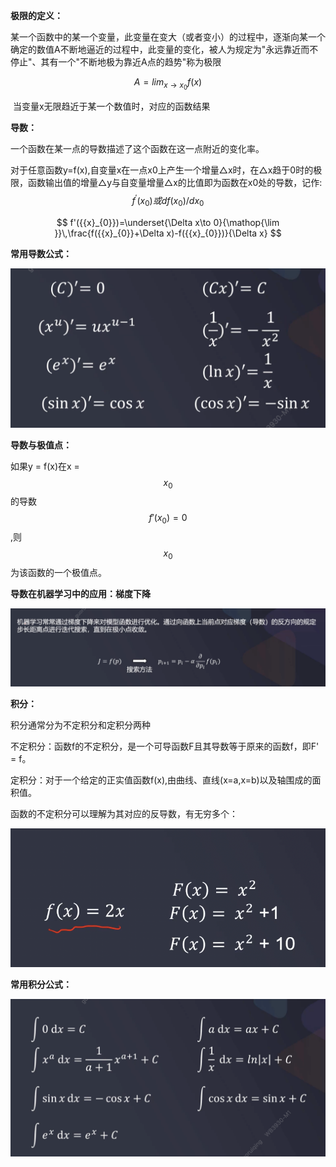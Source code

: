 **极限的定义：**

某一个函数中的某一个变量，此变量在变大（或者变小）的过程中，逐渐向某一个确定的数值A不断地逼近的过程中，此变量的变化，被人为规定为"永远靠近而不停止"、其有一个"不断地极为靠近A点的趋势"称为极限      


$$
A = lim_{x\rightarrow{x_0}}f(x)
$$


​      当变量x无限趋近于某一个数值时，对应的函数结果



**导数：**

一个函数在某一点的导数描述了这个函数在这一点附近的变化率。

对于任意函数y=f(x),自变量x在一点x0上产生一个增量△x时，在△x趋于0时的极限，函数输出值的增量△y与自变量增量△x的比值即为函数在x0处的导数，记作:
$$
f^{'}(x_0)  或 df(x_0)/dx_0
$$

$$
f'({{x}_{0}})=\underset{\Delta x\to 0}{\mathop{\lim }}\,\frac{f({{x}_{0}}+\Delta x)-f({{x}_{0}})}{\Delta x}
$$



**常用导数公式：**

![image-20221108104812959](./images/image-20221108104812959.png)



**导数与极值点：**

如果y  = f(x)在x = $$x_0$$的导数$$f{'}(x_0)=0$$,则$$x_0$$为该函数的一个极值点。



**导数在机器学习中的应用：梯度下降**

![image-20221108105704835](./images/image-20221108105704835.png)



**积分：**

积分通常分为不定积分和定积分两种

不定积分：函数f的不定积分，是一个可导函数F且其导数等于原来的函数f，即F' = f。

定积分：对于一个给定的正实值函数f(x),由曲线、直线(x=a,x=b)以及轴围成的面积值。



函数的不定积分可以理解为其对应的反导数，有无穷多个：

![image-20221108110750510](./images/image-20221108110750510.png)



**常用积分公式：**

![image-20221108111254782](./images/image-20221108111254782.png)



